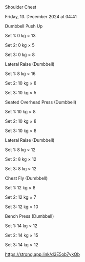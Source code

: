 Shoulder Chest

Friday, 13. December 2024 at 04:41

Dumbbell Push Up

Set 1: 0 kg × 13

Set 2: 0 kg × 5

Set 3: 0 kg × 8

Lateral Raise (Dumbbell)

Set 1: 8 kg × 16

Set 2: 10 kg × 8

Set 3: 10 kg × 5

Seated Overhead Press (Dumbbell)

Set 1: 10 kg × 8

Set 2: 10 kg × 8

Set 3: 10 kg × 8

Lateral Raise (Dumbbell)

Set 1: 8 kg × 12

Set 2: 8 kg × 12

Set 3: 8 kg × 12

Chest Fly (Dumbbell)

Set 1: 12 kg × 8

Set 2: 12 kg × 7

Set 3: 12 kg × 10

Bench Press (Dumbbell)

Set 1: 14 kg × 12

Set 2: 14 kg × 15

Set 3: 14 kg × 12

 <https://strong.app.link/d3E5ob7ykQb>
